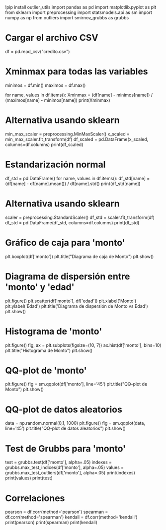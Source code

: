 !pip install outlier_utils
import pandas as pd
import matplotlib.pyplot as plt
from sklearn import preprocessing 
import statsmodels.api as sm 
import numpy as np
from outliers import smirnov_grubbs as grubbs 

# Cargar el archivo CSV
df = pd.read_csv("credito.csv")

# Xminmax para todas las variables
minimos = df.min() 
maximos = df.max()

for name, values in df.items():
    Xminmax = (df[name] - minimos[name]) / (maximos[name] - minimos[name])
    print(Xminmax)

# Alternativa usando sklearn
min_max_scaler = preprocessing.MinMaxScaler()
x_scaled = min_max_scaler.fit_transform(df)
df_scaled = pd.DataFrame(x_scaled, columns=df.columns)
print(df_scaled)

# Estandarización normal
df_std = pd.DataFrame()
for name, values in df.items():
    df_std[name] = (df[name] - df[name].mean()) / df[name].std()
    print(df_std[name])

# Alternativa usando sklearn
scaler = preprocessing.StandardScaler()
df_std = scaler.fit_transform(df) 
df_std = pd.DataFrame(df_std, columns=df.columns)
print(df_std)

# Gráfico de caja para 'monto'
plt.boxplot(df['monto'])
plt.title("Diagrama de caja de Monto")
plt.show()

# Diagrama de dispersión entre 'monto' y 'edad'
plt.figure()
plt.scatter(df['monto'], df['edad'])
plt.xlabel('Monto')
plt.ylabel('Edad')
plt.title('Diagrama de dispersión de Monto vs Edad')
plt.show()

# Histograma de 'monto'
plt.figure()
fig, ax = plt.subplots(figsize=(10, 7))
ax.hist(df['monto'], bins=10)
plt.title("Histograma de Monto")
plt.show()

# QQ-plot de 'monto'
plt.figure()
fig = sm.qqplot(df['monto'], line='45')
plt.title("QQ-plot de Monto")
plt.show()

# QQ-plot de datos aleatorios
data = np.random.normal(0,1, 1000)
plt.figure()
fig = sm.qqplot(data, line='45')
plt.title("QQ-plot de datos aleatorios")
plt.show()

# Test de Grubbs para 'monto'
test = grubbs.test(df['monto'], alpha=.05) 
indexes = grubbs.max_test_indices(df['monto'], alpha=.05)
values = grubbs.max_test_outliers(df['monto'], alpha=.05)
print(indexes)
print(values)
print(test)

# Correlaciones
pearson = df.corr(method='pearson')
spearman = df.corr(method='spearman')
kendall = df.corr(method='kendall')
print(pearson)
print(spearman)
print(kendall)
